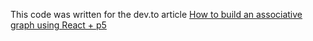 This code was written for the dev.to article [How to build an associative graph using React + p5](https://dev.to/jeffml/how-to-build-an-associative-graph-using-react-p5-25ic)
